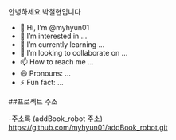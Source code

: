 안녕하세요 박철현입니다

- 👋 Hi, I’m @myhyun01
- 👀 I’m interested in ...
- 🌱 I’m currently learning ...
- 💞️ I’m looking to collaborate on ...
- 📫 How to reach me ...
- 😄 Pronouns: ...
- ⚡ Fun fact: ...

##프로젝트 주소

 -주소록 (addBook_robot 주소)
https://github.com/myhyun01/addBook_robot.git
